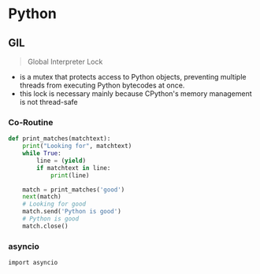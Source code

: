 # Python

## GIL
> Global Interpreter Lock
- is a mutex that protects access to Python objects, preventing multiple threads from executing Python bytecodes at once.
- this lock is necessary mainly because CPython's memory management is not thread-safe


### Co-Routine
```python
def print_matches(matchtext):
    print("Looking for", matchtext)
    while True:
        line = (yield)
        if matchtext in line:
            print(line)

    match = print_matches('good')
    next(match)
    # Looking for good
    match.send('Python is good')
    # Python is good
    match.close()
```


### asyncio
`import asyncio`